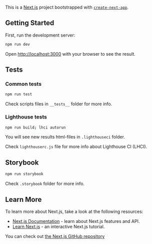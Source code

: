 This is a [Next.js](https://nextjs.org) project bootstrapped with [`create-next-app`](https://nextjs.org/docs/app/api-reference/cli/create-next-app).

## Getting Started

First, run the development server:

```bash
npm run dev
```

Open [http://localhost:3000](http://localhost:3000) with your browser to see the result.

## Tests

### Common tests
```bash
npm run test
```

Check scripts files in `__tests__` folder for more info.

### Lighthouse tests
```bash
npm run build; lhci autorun
```
You will see new results html-files in `.lighthouseci` folder.

Check `lighthouserc.js` file for more info about Lighthouse CI (LHCI).

## Storybook
```bash
npm run storybook
```

Check `.storybook` folder for more info.

## Learn More

To learn more about Next.js, take a look at the following resources:

- [Next.js Documentation](https://nextjs.org/docs) - learn about Next.js features and API.
- [Learn Next.js](https://nextjs.org/learn) - an interactive Next.js tutorial.

You can check out [the Next.js GitHub repository](https://github.com/vercel/next.js)
